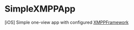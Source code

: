 SimpleXMPPApp
=============

[iOS] Simple one-view app with configured [XMPPFramework](https://github.com/AndrewShmig/XMPPFramework)
